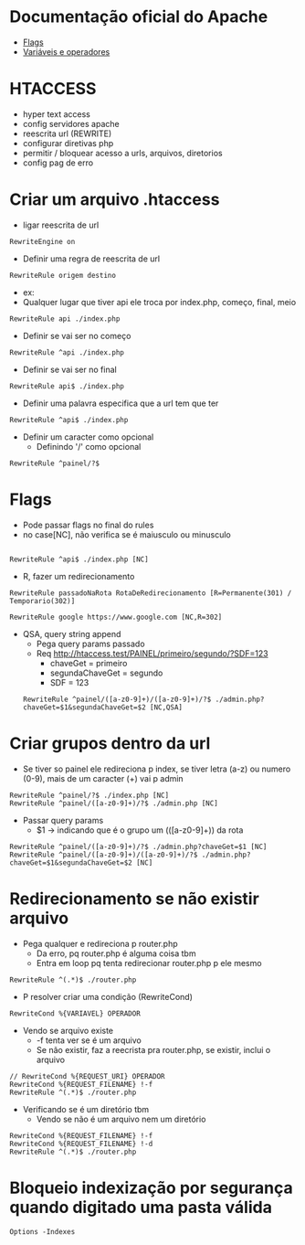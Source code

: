 # Documentação oficial do Apache
- [Flags](https://httpd.apache.org/docs/2.4/rewrite/flags.html) 
- [Variáveis e operadores](https://httpd.apache.org/docs/current/expr.html)

# HTACCESS
- hyper text access
- config servidores apache
- reescrita url (REWRITE)
- configurar diretivas php
- permitir / bloquear acesso a urls, arquivos, diretorios
- config pag de erro

# Criar um arquivo .htaccess
- ligar reescrita de url
```
RewriteEngine on
```

- Definir uma regra de reescrita de url
```
RewriteRule origem destino
```
- ex:
- Qualquer lugar que tiver api ele troca por index.php, começo, final, meio
```
RewriteRule api ./index.php
```

- Definir se vai ser no começo
```
RewriteRule ^api ./index.php
```

- Definir se vai ser no final
```
RewriteRule api$ ./index.php
```

- Definir uma palavra especifica que a url tem que ter
```
RewriteRule ^api$ ./index.php
```

- Definir um caracter como opcional
    - Definindo '/' como opcional
```
RewriteRule ^painel/?$
```

# Flags
- Pode passar flags no final do rules
- no case[NC], não verifica se é maiusculo ou minusculo
```htaccess

RewriteRule ^api$ ./index.php [NC]
```

- R, fazer um redirecionamento
```htaccess
RewriteRule passadoNaRota RotaDeRedirecionamento [R=Permanente(301) / Temporario(302)]

RewriteRule google https://www.google.com [NC,R=302]
```

- QSA, query string append
    - Pega query params passado
    - Req
        http://htaccess.test/PAINEL/primeiro/segundo/?SDF=123
        - chaveGet = primeiro
        - segundaChaveGet = segundo
        - SDF = 123
    ```
    RewriteRule ^painel/([a-z0-9]+)/([a-z0-9]+)/?$ ./admin.php?chaveGet=$1&segundaChaveGet=$2 [NC,QSA]
    ```

# Criar grupos dentro da url 
- Se tiver so painel ele redireciona p index, se tiver letra (a-z) ou numero (0-9), mais de um caracter (+) vai p admin
```
RewriteRule ^painel/?$ ./index.php [NC]
RewriteRule ^painel/([a-z0-9]+)/?$ ./admin.php [NC]
```

- Passar query params 
    - $1 -> indicando que é o grupo um  (([a-z0-9]+)) da rota
```
RewriteRule ^painel/([a-z0-9]+)/?$ ./admin.php?chaveGet=$1 [NC]
RewriteRule ^painel/([a-z0-9]+)/([a-z0-9]+)/?$ ./admin.php?chaveGet=$1&segundaChaveGet=$2 [NC]
```

# Redirecionamento se não existir arquivo
- Pega qualquer e redireciona p router.php
    - Da erro, pq router.php é alguma coisa tbm
    - Entra em loop pq tenta redirecionar router.php p ele mesmo 
```
RewriteRule ^(.*)$ ./router.php
```

- P resolver criar uma condição (RewriteCond)
```
RewriteCond %{VARIAVEL} OPERADOR
```

- Vendo se arquivo existe
    - -f tenta ver se é um arquivo
    - Se não existir, faz a reecrista pra router.php, se existir, inclui o arquivo
```
// RewriteCond %{REQUEST_URI} OPERADOR
RewriteCond %{REQUEST_FILENAME} !-f
RewriteRule ^(.*)$ ./router.php
```

- Verificando se é um diretório tbm
    - Vendo se não é um arquivo nem um diretório
```
RewriteCond %{REQUEST_FILENAME} !-f
RewriteCond %{REQUEST_FILENAME} !-d
RewriteRule ^(.*)$ ./router.php
```

# Bloqueio indexização por segurança quando digitado uma pasta válida
```
Options -Indexes
```